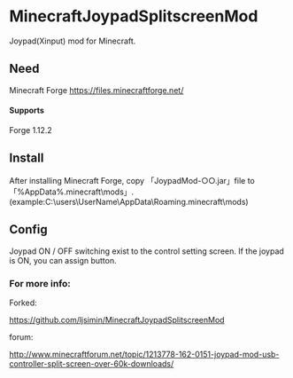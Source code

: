 # MinecraftJoypadSplitscreenMod

Joypad(Xinput) mod for Minecraft.

## Need
Minecraft Forge
https://files.minecraftforge.net/

#### Supports 
Forge 1.12.2

## Install
After installing Minecraft Forge, copy 「JoypadMod-○○.jar」file to 「%AppData%\.minecraft\mods」.
(example:C:\users\UserName\AppData\Roaming\.minecraft\mods)


## Config
Joypad ON / OFF switching exist to the control setting screen.
If the joypad is ON, you can assign button.

### For more info:
Forked:

https://github.com/ljsimin/MinecraftJoypadSplitscreenMod

forum:

http://www.minecraftforum.net/topic/1213778-162-0151-joypad-mod-usb-controller-split-screen-over-60k-downloads/


